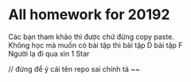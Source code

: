 # All homework for 20192

Các bạn tham khảo thì được chứ đừng copy paste. <br>
Không học mà muốn có bài tập thì bài tập D bài tập F <br>
Người lạ đi qua xin 1 Star 

// đừng để ý cái tên repo sai chính tả ~~ 

